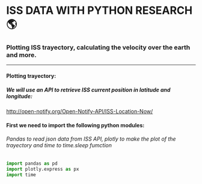 # ISS DATA WITH PYTHON RESEARCH:earth_americas:

### Plotting ISS trayectory, calculating the velocity over the earth and more.

---

#### Plotting trayectory:

##### We will use an API to retrieve ISS current position in latitude and longitude:
http://open-notify.org/Open-Notify-API/ISS-Location-Now/



#### First we need to import the following python modules:
###### _Pandas to read json data from ISS API, plotly to make the plot of the trayectory and time to time.sleep fumction_
```py
import pandas as pd
import plotly.express as px
import time
```




